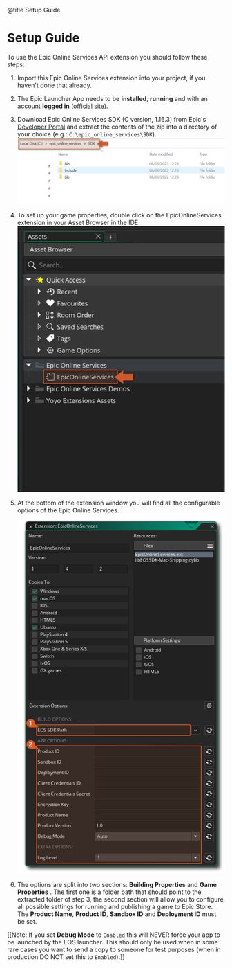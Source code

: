 @title Setup Guide

# Setup Guide

To use the Epic Online Services API extension you should follow these steps:

1. Import this Epic Online Services extension into your project, if you haven't done that already.
2. The Epic Launcher App needs to be **installed**, **running** and with an account **logged in** ([official site](https://store.epicgames.com/en-US/download)).
3. Download Epic Online Services SDK (C version, 1.16.3) from Epic's [Developer Portal](https://dev.epicgames.com/portal/en-US/) and extract the contents of the zip into a directory of your choice (e.g.: `C:\epic_online_services\SDK`).
      ![](assets/setupSdkFolder.png)

4. To set up your game properties, double click on the EpicOnlineServices extension in your Asset Browser in the IDE.
      ![](assets/setupOpen.png)

5. At the bottom of the extension window you will find all the configurable options of the Epic Online Services.
      ![](assets/eosExtOptions.png)

6. The options are split into two sections: **Building Properties** and **Game Properties** . The first one is a folder path that should point to the extracted folder of step 3, the second section will allow you to configure all possible settings for running and publishing a game to Epic Store. The **Product Name**, **Product ID**, **Sandbox ID** and **Deployment ID** must be set.

[[Note: If you set **Debug Mode** to `Enabled` this will NEVER force your app to be launched by the EOS launcher. This should only be used when in some rare cases you want to send a copy to someone for test purposes (when in production DO NOT set this to `Enabled`).]]
